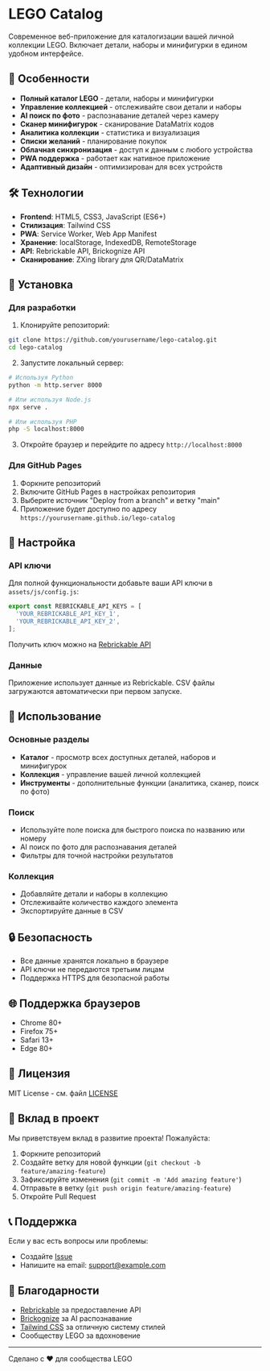 # LEGO Catalog

Современное веб-приложение для каталогизации вашей личной коллекции LEGO. Включает детали, наборы и минифигурки в едином удобном интерфейсе.

## 🚀 Особенности

- **Полный каталог LEGO** - детали, наборы и минифигурки
- **Управление коллекцией** - отслеживайте свои детали и наборы
- **AI поиск по фото** - распознавание деталей через камеру
- **Сканер минифигурок** - сканирование DataMatrix кодов
- **Аналитика коллекции** - статистика и визуализация
- **Списки желаний** - планирование покупок
- **Облачная синхронизация** - доступ к данным с любого устройства
- **PWA поддержка** - работает как нативное приложение
- **Адаптивный дизайн** - оптимизирован для всех устройств

## 🛠 Технологии

- **Frontend**: HTML5, CSS3, JavaScript (ES6+)
- **Стилизация**: Tailwind CSS
- **PWA**: Service Worker, Web App Manifest
- **Хранение**: localStorage, IndexedDB, RemoteStorage
- **API**: Rebrickable API, Brickognize API
- **Сканирование**: ZXing library для QR/DataMatrix

## 📱 Установка

### Для разработки

1. Клонируйте репозиторий:
```bash
git clone https://github.com/yourusername/lego-catalog.git
cd lego-catalog
```

2. Запустите локальный сервер:
```bash
# Используя Python
python -m http.server 8000

# Или используя Node.js
npx serve .

# Или используя PHP
php -S localhost:8000
```

3. Откройте браузер и перейдите по адресу `http://localhost:8000`

### Для GitHub Pages

1. Форкните репозиторий
2. Включите GitHub Pages в настройках репозитория
3. Выберите источник "Deploy from a branch" и ветку "main"
4. Приложение будет доступно по адресу `https://yourusername.github.io/lego-catalog`

## 🔧 Настройка

### API ключи

Для полной функциональности добавьте ваши API ключи в `assets/js/config.js`:

```javascript
export const REBRICKABLE_API_KEYS = [
  'YOUR_REBRICKABLE_API_KEY_1',
  'YOUR_REBRICKABLE_API_KEY_2',
];
```

Получить ключ можно на [Rebrickable API](https://rebrickable.com/api/)

### Данные

Приложение использует данные из Rebrickable. CSV файлы загружаются автоматически при первом запуске.

## 📖 Использование

### Основные разделы

- **Каталог** - просмотр всех доступных деталей, наборов и минифигурок
- **Коллекция** - управление вашей личной коллекцией
- **Инструменты** - дополнительные функции (аналитика, сканер, поиск по фото)

### Поиск

- Используйте поле поиска для быстрого поиска по названию или номеру
- AI поиск по фото для распознавания деталей
- Фильтры для точной настройки результатов

### Коллекция

- Добавляйте детали и наборы в коллекцию
- Отслеживайте количество каждого элемента
- Экспортируйте данные в CSV

## 🔒 Безопасность

- Все данные хранятся локально в браузере
- API ключи не передаются третьим лицам
- Поддержка HTTPS для безопасной работы

## 🌐 Поддержка браузеров

- Chrome 80+
- Firefox 75+
- Safari 13+
- Edge 80+

## 📄 Лицензия

MIT License - см. файл [LICENSE](LICENSE)

## 🤝 Вклад в проект

Мы приветствуем вклад в развитие проекта! Пожалуйста:

1. Форкните репозиторий
2. Создайте ветку для новой функции (`git checkout -b feature/amazing-feature`)
3. Зафиксируйте изменения (`git commit -m 'Add amazing feature'`)
4. Отправьте в ветку (`git push origin feature/amazing-feature`)
5. Откройте Pull Request

## 📞 Поддержка

Если у вас есть вопросы или проблемы:

- Создайте [Issue](https://github.com/yourusername/lego-catalog/issues)
- Напишите на email: support@example.com

## 🙏 Благодарности

- [Rebrickable](https://rebrickable.com/) за предоставление API
- [Brickognize](https://brickognize.com/) за AI распознавание
- [Tailwind CSS](https://tailwindcss.com/) за отличную систему стилей
- Сообществу LEGO за вдохновение

---

Сделано с ❤️ для сообщества LEGO